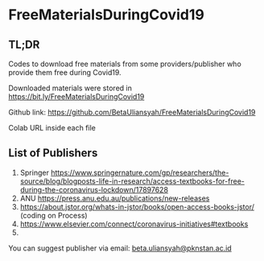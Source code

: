 # FreeMaterialsDuringCovid19
## TL;DR
Codes to download free materials from some providers/publisher who provide them free during Covid19.

Downloaded materials were stored in https://bit.ly/FreeMaterialsDuringCovid19

Github link: https://github.com/BetaUliansyah/FreeMaterialsDuringCovid19

Colab URL inside each file

## List of Publishers
1. Springer https://www.springernature.com/gp/researchers/the-source/blog/blogposts-life-in-research/access-textbooks-for-free-during-the-coronavirus-lockdown/17897628
2. ANU https://press.anu.edu.au/publications/new-releases
3. https://about.jstor.org/whats-in-jstor/books/open-access-books-jstor/ (coding on Process)
4. https://www.elsevier.com/connect/coronavirus-initiatives#textbooks
5. 

You can suggest publisher via email: beta.uliansyah@pknstan.ac.id
